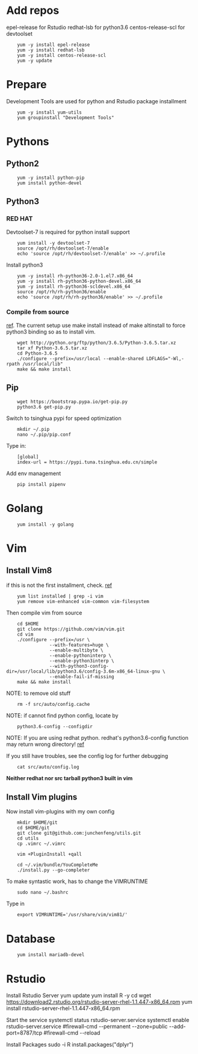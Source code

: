 # Add repos
epel-release for Rstudio
redhat-lsb for python3.6
centos-release-scl for devtoolset

        yum -y install epel-release
        yum -y install redhat-lsb
        yum -y install centos-release-scl
        yum -y update

# Prepare
Development Tools are used for python and Rstudio package installment

        yum -y install yum-utils
        yum groupinstall "Development Tools"



# Pythons
## Python2
        yum -y install python-pip
        yum install python-devel
## Python3

### RED HAT
Devtoolset-7 is required for python install support

        yum install -y devtoolset-7
        source /opt/rh/devtoolset-7/enable
        echo 'source /opt/rh/devtoolset-7/enable' >> ~/.profile		

Install python3

        yum -y install rh-python36-2.0-1.el7.x86_64
		yum -y install rh-python36-python-devel.x86_64
		yum -y install rh-python36-scldevel.x86_64
        source /opt/rh/rh-python36/enable
        echo 'source /opt/rh/rh-python36/enable' >> ~/.profile
		
### Compile from source
[ref](https://danieleriksson.net/2017/02/08/how-to-install-latest-python-on-centos/). The current setup use make install instead of make altinstall to force python3 binding so as to install vim.

		wget http://python.org/ftp/python/3.6.5/Python-3.6.5.tar.xz
		tar xf Python-3.6.5.tar.xz
		cd Python-3.6.5
		./configure --prefix=/usr/local --enable-shared LDFLAGS="-Wl,-rpath /usr/local/lib"
		make && make install
		
## Pip

		wget https://bootstrap.pypa.io/get-pip.py
		python3.6 get-pip.py	

Switch to tsinghua pypi for speed optimization

        mkdir ~/.pip
        nano ~/.pip/pip.conf

Type in:

		[global]
		index-url = https://pypi.tuna.tsinghua.edu.cn/simple
		
Add env management

        pip install pipenv 

# Golang
        yum install -y golang

# Vim
## Install Vim8 
if this is not the first installment, check. [ref](https://liyang85.github.io/compile-the-latest-vim-on-centos7.html)

		yum list installed | grep -i vim
		yum remove vim-enhanced vim-common vim-filesystem
Then compile vim from source	

        cd $HOME
        git clone https://github.com/vim/vim.git
        cd vim
        ./configure --prefix=/usr \
					--with-features=huge \
					--enable-multibyte \
					--enable-pythoninterp \
					--enable-python3interp \
					--with-python3-config-dir=/usr/local/lib/python3.6/config-3.6m-x86_64-linux-gnu \
					--enable-fail-if-missing
		make && make install

NOTE: to remove old stuff 

		rm -f src/auto/config.cache

NOTE: if cannot find python config, locate by

        python3.6-config --configdir
        

NOTE: If you are using redhat python. redhat's python3.6-config function may return wrong directory! [ref](https://bugzilla.redhat.com/show_bug.cgi?id=1438219)

If you still have troubles, see the config log for further debugging
		
		cat src/auto/config.log

**Neither redhat nor src tarball python3 built in vim**


## Install Vim plugins

		
Now install vim-plugins with my own config

        mkdir $HOME/git
        cd $HOME/git
        git clone git@github.com:junchenfeng/utils.git
        cd utils
        cp .vimrc ~/.vimrc
		
		vim +PluginInstall +qall
		
		cd ~/.vim/bundle/YouCompleteMe
		./install.py --go-completer

To make syntastic work, has to change the VIMRUNTIME

        sudo nano ~/.bashrc

Type in

        export VIMRUNTIME='/usr/share/vim/vim81/'
# Database
        yum install mariadb-devel


# Rstudio
Install Rstudio Server
        yum update
        yum install R -y
        cd
        wget https://download2.rstudio.org/rstudio-server-rhel-1.1.447-x86_64.rpm
        yum install rstudio-server-rhel-1.1.447-x86_64.rpm

Start the service
        systemctl status rstudio-server.service
        systemctl enable rstudio-server.service
        #firewall-cmd --permanent --zone=public --add-port=8787/tcp
        #firewall-cmd --reload

Install Packages
        sudo -i R
        install.packages("dplyr")
